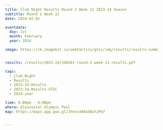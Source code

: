 ```yaml
---
title: Club Night Results Round 2 Week 11 2023-24 Season
subtitle: Round 2 Week 11
date: 2024-02-01

eventdate:
  day: 1st
  month: February
  year: 2024

image: https://ik.imagekit.io/webtactics/gtsc/img/results/results-summary-11.jpg


results: /results/2023-24/240201-round-2-week-11-results.pdf

tags:
  - Club-Night
  - Results
  - 2023-24-Results
  - 2023-24-Results-GTSC
  - 2024-year

time: 6:00pm - 8:00pm
where: Gloucester Olympic Pool
map: https://maps.app.goo.gl/JXexsoRAoSNzhJPm7


---
```





